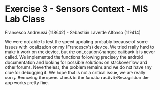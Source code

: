 # Exercise 3 - Sensors Context - MIS Lab Class
Francesco Andreussi (118642) - Sebastián Laverde Alfonso (119414)

We were not able to test the speed updating probably because of some issues with localization on my (Francesco's) device. We tried really hard to make it work on the device, but the onLocationChanged callback it is never called. We implemented the functions following precisely the android documentation and looking for possible solutions on stackoverflow and other forums. Nevertheless, the problem remains and we do not have any clue for debugging it. We hope that is not a critical issue, we are really sorry.
Removing the speed check in the function activityRecognition the app works pretty fine.
